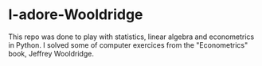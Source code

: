 # I-adore-Wooldridge
This repo was done to play with statistics, linear algebra and econometrics in Python. I solved some of computer exercices from the "Econometrics" book, Jeffrey Wooldridge.
